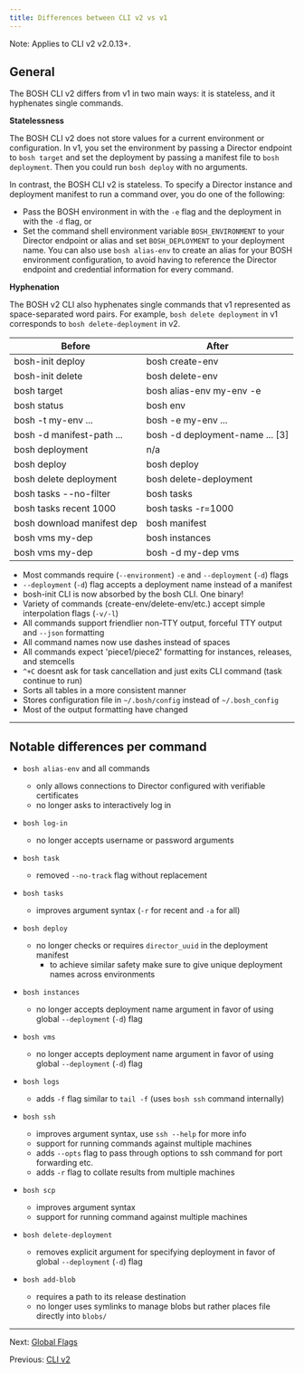 ```yaml
---
title: Differences between CLI v2 vs v1
---
```


<p class="note">Note: Applies to CLI v2 v2.0.13+.</p>

## General <a id="general"></a>

The BOSH CLI v2 differs from v1 in two main ways: it is stateless, and it hyphenates single commands.

<strong>Statelessness</strong>

The BOSH CLI v2 does not store values for a current environment or configuration. 
In v1, you set the environment by passing a Director endpoint to `bosh target` and set the deployment by passing a manifest 
file to `bosh deployment`. Then you could run `bosh deploy` with no arguments.

In contrast, the BOSH CLI v2 is stateless. To specify a Director instance and deployment manifest to run a command over, 
you do one of the following:

* Pass the BOSH environment in with the `-e` flag and the deployment in with the `-d` flag, or
* Set the command shell environment variable `BOSH_ENVIRONMENT` to your Director endpoint or alias and set `BOSH_DEPLOYMENT` to your deployment name. You can also use `bosh alias-env` to create an alias for your BOSH environment configuration, to avoid having to reference the Director endpoint and credential information for every command.

<strong>Hyphenation</strong>

The BOSH v2 CLI also hyphenates single commands that v1 represented as space-separated word pairs. 
For example, `bosh delete deployment` in v1 corresponds to `bosh delete-deployment` in v2.

| Before                      | After
|-----------------------------|-----------------------------
| bosh-init deploy <manifest> | bosh create-env <manifest>
| bosh-init delete <manifest> | bosh delete-env <manifest>
| bosh target <ip>            | bosh alias-env my-env -e <ip>
| bosh status                 | bosh env
| bosh -t my-env ...          | bosh -e my-env ...
| bosh -d manifest-path ...   | bosh -d deployment-name ... [3]
| bosh deployment <manifest>  | n/a
| bosh deploy                 | bosh deploy <manifest>
| bosh delete deployment      | bosh delete-deployment
| bosh tasks --no-filter      | bosh tasks
| bosh tasks recent 1000      | bosh tasks -r=1000
| bosh download manifest dep  | bosh manifest
| bosh vms my-dep             | bosh instances
| bosh vms my-dep             | bosh -d my-dep vms

- Most commands require (`--environment`) `-e` and `--deployment` (`-d`) flags
- `--deployment` (`-d`) flag accepts a deployment name instead of a manifest
- bosh-init CLI is now absorbed by the bosh CLI. One binary!
- Variety of commands (create-env/delete-env/etc.) accept simple interpolation flags (`-v/-l`)
- All commands support friendlier non-TTY output, forceful TTY output and `--json` formatting
- All command names now use dashes instead of spaces
- All commands expect 'piece1/piece2' formatting for instances, releases, and stemcells
- `^+C` doesnt ask for task cancellation and just exits CLI command (task continue to run)
- Sorts all tables in a more consistent manner
- Stores configuration file in `~/.bosh/config` instead of `~/.bosh_config`
- Most of the output formatting have changed

---
## Notable differences per command <a id="cmd"></a>

- `bosh alias-env` and all commands
  - only allows connections to Director configured with verifiable certificates
  - no longer asks to interactively log in

- `bosh log-in`
  - no longer accepts username or password arguments

- `bosh task`
  - removed `--no-track` flag without replacement

- `bosh tasks`
  - improves argument syntax (`-r` for recent and `-a` for all)

- `bosh deploy`
  - no longer checks or requires `director_uuid` in the deployment manifest
    - to achieve similar safety make sure to give unique deployment names across environments

- `bosh instances`
  - no longer accepts deployment name argument in favor of using global `--deployment` (`-d`) flag

- `bosh vms`
  - no longer accepts deployment name argument in favor of using global `--deployment` (`-d`) flag

- `bosh logs`
  - adds `-f` flag similar to `tail -f` (uses `bosh ssh` command internally)

- `bosh ssh`
  - improves argument syntax, use `ssh --help` for more info
  - support for running commands against multiple machines
  - adds `--opts` flag to pass through options to ssh command for port forwarding etc.
  - adds `-r` flag to collate results from multiple machines

- `bosh scp`
  - improves argument syntax
  - support for running command against multiple machines

- `bosh delete-deployment`
  - removes explicit argument for specifying deployment in favor of global `--deployment` (`-d`) flag

- `bosh add-blob`
  - requires a path to its release destination
  - no longer uses symlinks to manage blobs but rather places file directly into `blobs/`

---
Next: [Global Flags](cli-global-flags.md)

Previous: [CLI v2](cli-v2.md)
